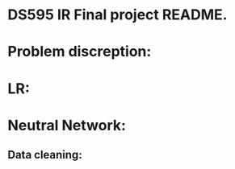 # DS595 IR  Final project README.


Problem discreption:
=======





LR:
=====


Neutral Network:
=====



Data cleaning:
------




